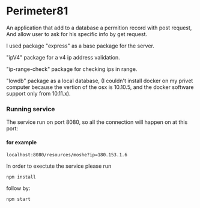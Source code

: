 # Perimeter81

An application that add to a database a permition record with post request, 
And allow user to ask for his specific info by get request. 

I used package "express" as a base package for the server.

"ipV4" package for a v4 ip address validation.

"ip-range-check" package for checking ips in range.

"lowdb" package as a local database, (I couldn't install docker on my privet 
computer because the vertion of the osx is 10.10.5, and the docker software support only from 10.11.x).

### Running service
The service run on port 8080, so all the connection will happen on at this port:

#### for example
`localhost:8080/resources/moshe?ip=180.153.1.6`

In order to exectute the service please run

`npm install`

follow by:

`npm start`
